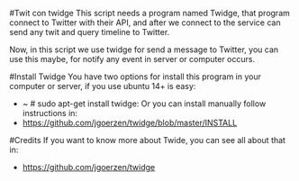 #Twit con twidge
This script needs a program named Twidge, that program connect to Twitter with their API, and after we connect to the service can send any twit and query timeline to Twitter.

Now, in this script we use twidge for send a message to Twitter, you can use this maybe, for notify any event in server or computer occurs.

#Install Twidge
You have two options for install this program in your computer or server, if you use ubuntu 14+ is easy:
* ~ # sudo apt-get install twidge:
Or you can install manually follow instructions in:
* https://github.com/jgoerzen/twidge/blob/master/INSTALL

#Credits
If you want to know more about Twide, you can see all about that in:
* https://github.com/jgoerzen/twidge
